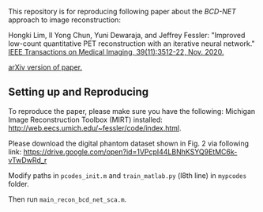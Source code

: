 This repository is for reproducing following paper
about the *BCD-NET* approach to image reconstruction: 

Hongki Lim, Il Yong Chun, Yuni Dewaraja, and Jeffrey Fessler:
"Improved low-count quantitative PET reconstruction with an iterative neural network."
[IEEE Transactions on Medical Imaging, 39(11):3512-22, Nov. 2020.](http://doi.org/10.1109/TMI.2020.2998480)

[arXiv version of paper.](https://arxiv.org/abs/1906.02327)


## Setting up and Reproducing

To reproduce the paper, please make sure you have the following:
Michigan Image Reconstruction Toolbox (MIRT) installed:
http://web.eecs.umich.edu/~fessler/code/index.html.  

Please download the digital phantom dataset shown in Fig. 2 via following link: 
https://drive.google.com/open?id=1VPcpI44LBNhKSYQ9EtMC6k-vTwDwRd_r

Modify paths in `pcodes_init.m` and `train_matlab.py` (l8th line) in `mypcodes` folder.

Then run `main_recon_bcd_net_sca.m`.

